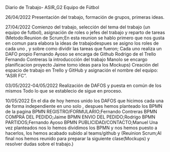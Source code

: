 Diario de Trabajo- ASIR_G2 Equipo de Fútbol

26/04/2022
Presentación del trabajo, formación de grupos, primeras ideas.

27/04/2022
Comienzo del trabajo, selección del tema del trabajo (un equipo de futbol), asignación de roles o jefes del trabajo y reparto de tareas
(Metodo:Reunion de Scrum;En esta reunion se hablo  primero que nos gusta en comun para elabora la ideas de trabajodespues se asigno  los roles de cada uno , y sobre como dividir las tareas que fueron;
Cada uno realiza un DAFO propio
Fernando Ayoso se encarga de Github
Rodrigo de el Trello
Fernando Contreras la introduccción del trabajo
Manolo se encargo planificacion proyecto
Jaime tomo ideas para los Mockups)
Creación del espacio de trabajo en Trello y GitHub y asignación el nombre del equipo: “ASIR FC”.

03/05/2022-04/05/2022
Realización de DAFOS y puesta en común de los mismos 
Todo lo que se establecio de sigue en proceso.

10/05/2022
En el dia de hoy hemos unido los DAFOS que hicimos cada una de forma independiente en uno solo , despues hemos planteado los BPMN de la pagina
BPMN REGISTRO/FORMULARIO;Fernando Contreras
BPMN COMPRA DEL PEDIDO;Jaime
BPMN ENVIO DEL PEDIDO;Rodrigo
BPMN PARTIDOS;Fernando Ayoso
BPMN PUBLICIDAD/CONTACTO;Manuel
Una vez planteados nos lo hemos dividimos los BPMN y nos hemos puesto a hacerlos, los hemos acabado subido al teams/github y (Reuinion Scrum;Al final nos hemos reunido para preparar la siguiente clase(Mockups) y resolver dudas sobre el trabajo.)

